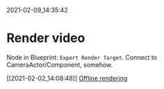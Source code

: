 2021-02-09_14:35:42

# Render video

Node in Blueprint: `Export Render Target`.
Connect to CameraActor/Component, somehow.

[[2021-02-02_14:08:48]] [Offline rendering](./Offline%20rendering.md)  
